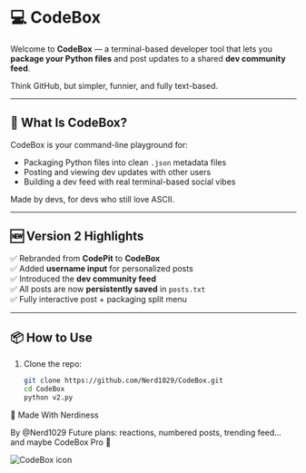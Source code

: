 # 💻 CodeBox

Welcome to **CodeBox** — a terminal-based developer tool that lets you **package your Python files** and post updates to a shared **dev community feed**.

Think GitHub, but simpler, funnier, and fully text-based.

---

## 🚀 What Is CodeBox?

CodeBox is your command-line playground for:
- Packaging Python files into clean `.json` metadata files
- Posting and viewing dev updates with other users
- Building a dev feed with real terminal-based social vibes

Made by devs, for devs who still love ASCII.

---

## 🆕 Version 2 Highlights

✅ Rebranded from **CodePit** to **CodeBox**  
✅ Added **username input** for personalized posts  
✅ Introduced the **dev community feed**  
✅ All posts are now **persistently saved** in `posts.txt`  
✅ Fully interactive post + packaging split menu

---

## 📦 How to Use

1. Clone the repo:
   ```bash
   git clone https://github.com/Nerd1029/CodeBox.git
   cd CodeBox
   python v2.py

🧠 Made With Nerdiness

By @Nerd1029
Future plans: reactions, numbered posts, trending feed… and maybe CodeBox Pro 👀

![CodeBox icon](https://github.com/user-attachments/assets/dd0fb0af-d7fa-44c3-9058-d681e6fa56e9)
